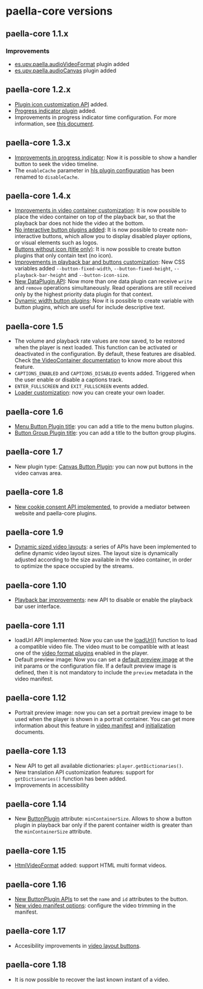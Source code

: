 # paella-core versions

## paella-core 1.1.x

### Improvements

- [es.upv.paella.audioVideoFormat](audio-video-plugin.md) plugin added
- [es.upv.paella.audioCanvas](audio_canvas_plugin.md) plugin added

## paella-core 1.2.x

- [Plugin icon customization API](plugin_icon_customization.md) added.
- [Progress indicator plugin](progress_indicator_plugin.md) added.
- Improvements in progress indicator time configuration. For more information, see [this document](progress_indicator_customization.md).

## paella-core 1.3.x

- [Improvements in progress indicator](progress_indicator_customization.md): Now it is possible to show a handler button to seek the video timeline.
- The `enableCache` parameter in [hls plugin configuration](hls_video_plugin.md) has been renamed to `disableCache`.

## paella-core 1.4.x

- [Improvements in video container customization](video_container.md): It is now possible to place the video container on top of the playback bar, so that the playback bar does not hide the video at the bottom.
- [No interactive button plugins added](button_plugin.md): It is now possible to create non-interactive buttons, which allow you to display disabled player options, or visual elements such as logos.
- [Buttons without icon (title only)](button_plugin.md): It is now possible to create button plugins that only contain text (no icon).
- [Improvements in playback bar and buttons customization](button_plugin.md): New CSS variables added `--button-fixed-width`, `--button-fixed-height`, `--playback-bar-height` and `--button-icon-size`.
- [New DataPlugin API](data_plugins.md): Now more than one data plugin can receive `write` and `remove` operations simultaneously. Read operations are still received only by the highest priority data plugin for that context.
- [Dynamic width button plugins](button_plugin.md): Now it is possible to create variable with button plugins, which are useful for include descriptive text.

## paella-core 1.5

- The volume and playback rate values are now saved, to be restored when the player is next loaded. This function can be activated or deactivated in the configuration. By default, these features are disabled. Check [the VideoContainer documentation](video_container.md) to know more about this feature.
- `CAPTIONS_ENABLED` and `CAPTIONS_DISABLED` events added. Triggered when the user enable or disable a captions track.
- `ENTER_FULLSCREEN` and `EXIT_FULLSCREEN` events added.
- [Loader customization](loader.md): now you can create your own loader.

## paella-core 1.6

- [Menu Button Plugin title](menu_button_plugin.md): you can add a title to the menu button plugins.
- [Button Group Plugin title](button_group_plugin.md): you can add a title to the button group plugins.

## paella-core 1.7

- New plugin type: [Canvas Button Plugin](canvas_button_plugin.md): you can now put buttons in the video canvas area.

## paella-core 1.8

- [New cookie consent API implemented](cookie_consent.md), to provide a mediator between website and paella-core plugins.

## paella-core 1.9

- [Dynamic sized video layouts](video_layout.md): a series of APIs have been implemented to define dynamic video layout sizes. The layout size is dynamically adjusted according to the size available in the video container, in order to optimize the space occupied by the streams.

## paella-core 1.10

- [Playback bar improvements](playback_bar.md): new API to disable or enable the playback bar user interface.

## paella-core 1.11

- loadUrl API implemented: Now you can use the [loadUrl()](paella_object.md) function to load a compatible video file. The video must to be compatible with at least one of the [video format plugins](video_plugin.md) enabled in the player.
- Default preview image: Now you can set a [default preview image](initialization.md) at the init params or the configuration file. If a default preview image is defined, then it is not mandatory to include the `preview` metadata in the video manifest.

## paella-core 1.12

- Portrait preview image: now you can set a portrait preview image to be used when the player is shown in a portrait container. You can get more information about this feature in [video manifest](video_manifest.md) and [initialization](initialization.md) documents.

## paella-core 1.13

- New API to get all available dictionaries: `player.getDictionaries()`.
- New translation API customization features: support for `getDictionaries()` function has been added.
- Improvements in accessibility

## paella-core 1.14

- New [ButtonPlugin](button_plugin.md) attribute: `minContainerSize`. Allows to show a button plugin in playback bar only if the parent container width is greater than the `minContainerSize` attribute.


## paella-core 1.15

- [HtmlVideoFormat](html_video_plugin.md) added: support HTML multi format videos.

## paella-core 1.16

- [New ButtonPlugin APIs](button_plugin.md) to set the `name` and `id` attributes to the button.
- [New video manifest options](video_manifest.md): configure the video trimming in the manifest.

## paella-core 1.17

- Accesibility improvements in [video layout buttons](video_layout.md).

## paella-core 1.18

- It is now possible to recover the last known instant of a video.
